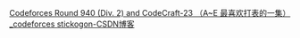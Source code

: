 [Codeforces Round 940 (Div. 2) and CodeCraft-23 （A~E 最喜欢打表的一集）_codeforces stickogon-CSDN博客](https://blog.csdn.net/weixin_61825750/article/details/138051218)